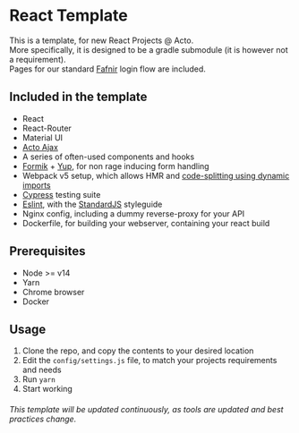 # React Template
This is a template, for new React Projects @ Acto.  
More specifically, it is designed to be a gradle submodule (it is however not a requirement).  
Pages for our standard [Fafnir](https://bitbucket.org/acto/fafnir-sso/src/default/) login flow are included.  

## Included in the template
* React  
* React-Router  
* Material UI  
* [Acto Ajax](https://www.npmjs.com/package/@acto/ajax)  
* A series of often-used components and hooks
* [Formik](https://github.com/jaredpalmer/formik) + [Yup](https://github.com/jquense/yup), for non rage inducing form handling
* Webpack v5 setup, which allows HMR and [code-splitting using dynamic imports](https://reactjs.org/docs/code-splitting.html#reactlazy)  
* [Cypress](https://www.cypress.io/) testing suite  
* [Eslint](https://eslint.org/), with the [StandardJS](https://standardjs.com/) styleguide
* Nginx config, including a dummy reverse-proxy for your API  
* Dockerfile, for building your webserver, containing your react build  

## Prerequisites
* Node >= v14  
* Yarn  
* Chrome browser  
* Docker  

## Usage
1. Clone the repo, and copy the contents to your desired location
2. Edit the `config/settings.js` file, to match your projects requirements and needs
3. Run `yarn`
4. Start working

###### This template will be updated continuously, as tools are updated and best practices change.
